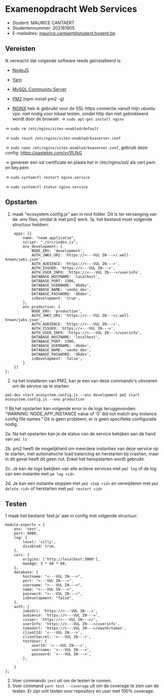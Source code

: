 # Examenopdracht Web Services

- Student: MAURICE CANTAERT
- Studentennummer: 202181905
- E-mailadres: maurice.cantaert@student.hogent.be

## Vereisten

Ik verwacht dat volgende software reeds geïnstalleerd is:

- [NodeJS](https://nodejs.org)
- [Yarn](https://yarnpkg.com)
- [MySQL Community Server](https://dev.mysql.com/downloads/mysql/)
- [PM2](https://pm2.keymetrics.io/) (npm install pm2 -g)

- [NGINX](https://www.nginx.com/) heb ik gebruikt voor de SSL https connectie vanuit mijn ubuntu vps. niet nodig voor lokaal testen, omdat http dan niet geblokkeerd wordt door de browser.
-> `sudo apt-get install nginx`

-> `sudo rm /etc/nginx/sites-enabled/default`

-> `sudo touch /etc/nginx/sites-enabled/koaserver.conf`

-> `sudo nano /etc/nginx/sites-enabled/koaserver.conf`, gebruik deze config: https://pastebin.com/yv1fLfkG

-> genereer een ssl certificate en plaats het in /etc/nginx/ssl/ als cert.pem en key.pem

-> `sudo systemctl restart nginx.service`

-> `sudo systemctl status nginx.service`

## Opstarten

1. maak "ecosystem.config.js" aan in root folder. Dit is ter vervanging van de .env files, omdat ik met pm2 werk.
1a. het bestand moet volgende structuur hebben:
```module.exports = {
    apps: [{
        name: "naam_applicatie",
        script: "./src/index.js",
        env_development: {
            NODE_ENV: 'development',
            AUTH_JWKS_URI: 'https://<---VUL IN--->/.well-known/jwks.json',
            AUTH_AUDIENCE: 'https://<---VUL IN--->',
            AUTH_ISSUER: 'https://<---VUL IN--->',
            AUTH_USER_INFO: 'https://<---VUL IN--->/userinfo',
            DATABASE_HOSTNAME: 'localhost',
            DATABASE_PORT: 3306,
            DATABASE_USERNAME: 'dbdev',
            DATABASE_NAME: 'venho_dev',
            DATABASE_PASSWORD: 'dbdev',
            isDevelopment: 'true',
        },
        env_production: {
            NODE_ENV: 'production',
            AUTH_JWKS_URI: 'https://<---VUL IN--->/.well-known/jwks.json',
            AUTH_AUDIENCE: 'https://<---VUL IN--->',
            AUTH_ISSUER: 'https://<---VUL IN--->',
            AUTH_USER_INFO: 'https://<---VUL IN--->/userinfo',
            DATABASE_HOSTNAME: 'localhost',
            DATABASE_PORT: 3306,
            DATABASE_USERNAME: 'dbdev',
            DATABASE_NAME: 'venho_dev',
            DATABASE_PASSWORD: 'dbdev',
            isDevelopment: 'false',
        }
    }]
};
```


2. na het installeren van PM2, kan je een van deze commando's uitvoeren om de service op te starten:

`pm2-dev start ecosystem.config.js --env development
pm2 start ecosystem.config.js --env production`

!! Bij het opstarten kan volgende error in de logs teruggevonden: "WARNING: NODE_APP_INSTANCE value of '0' did not match any instance config file names."
Dit is geen probleem, er is geen specifieke configuratie nodig.

2a. Na het opstarten kan je de status van de service bekijken aan de hand van
`pm2 ls`

2b. pm2 heeft de mogelijkheid om meerdere instanties van deze service op te starten, met automatische load balancing en herstarten bij crashen, maar in dit geval heeft dit geen nut. Enkel het heropstarten wordt gebruikt.

2c. Je kan de logs bekijken van alle actieve services met
`pm2 log` of de log van een instantie met `pm log <id>`

2d. Je kan een instantie stoppen met
`pm2 stop <id>` en verwijderen met `pm2 delete <id>`
of herstarten met `pm2 restart <id>`

## Testen

1 maak het bestand 'test.js' aan in config met volgende structuur:
```
module.exports = {
    env: 'test',
    port: 9000,
    log: {
        level: 'silly',
        disabled: true,
    },
    cors: {
        origins: ['http://localhost:3000'],
        maxAge: 3 * 60 * 60,
    },
    database: {
        hostname: "<---VUL IN--->",
        port: "<---VUL IN--->",
        username: "<---VUL IN--->",
        name: "<---VUL IN--->",
        password: "<---VUL IN--->",
        isDevelopment: "false",
    },
    auth: {
        jwksUri: 'https://<---VUL IN--->',
        audience: 'https://<---VUL IN--->',
        issuer: 'https://<---VUL IN--->/',
        userInfo: 'https://<---VUL IN--->/userinfo',
        tokenUrl: 'https://<---VUL IN--->/oauth/token',
        clientId: '<---VUL IN--->',
        clientSecret: '<---VUL IN--->',
        testUser: {
            userId: '<---VUL IN--->',
            username: '<---VUL IN--->',
            password: '<---VUL IN--->',
        },

    }
};
```

2. Voer commando `jest` uit om de testen te runnen.
3. Voer command `yarn test --coverage` uit om de coverage te zien van de testen. Er zijn unit testen voor repository en user met 100% coverage.
